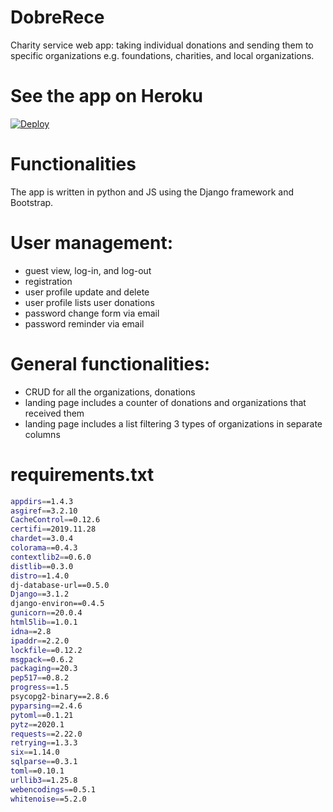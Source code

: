 # DobreRece
Charity service web app: taking individual donations and sending them to specific organizations e.g. foundations, charities, and local organizations.

# See the app on Heroku
<a href="https://dobrerece.herokuapp.com">
  <img src="https://www.herokucdn.com/deploy/button.svg" alt="Deploy">
</a>


# Functionalities
The app is written in python and JS using the Django framework and Bootstrap.

# User management:
- guest view, log-in, and log-out
- registration
- user profile update and delete
- user profile lists user donations
- password change form via email
- password reminder via email

# General functionalities:
- CRUD for all the organizations, donations
- landing page includes a counter of donations and organizations that received them
- landing page includes a list filtering 3 types of organizations in separate columns

# requirements.txt
```sh
appdirs==1.4.3
asgiref==3.2.10
CacheControl==0.12.6
certifi==2019.11.28
chardet==3.0.4
colorama==0.4.3
contextlib2==0.6.0
distlib==0.3.0
distro==1.4.0
dj-database-url==0.5.0
Django==3.1.2
django-environ==0.4.5
gunicorn==20.0.4
html5lib==1.0.1
idna==2.8
ipaddr==2.2.0
lockfile==0.12.2
msgpack==0.6.2
packaging==20.3
pep517==0.8.2
progress==1.5
psycopg2-binary==2.8.6
pyparsing==2.4.6
pytoml==0.1.21
pytz==2020.1
requests==2.22.0
retrying==1.3.3
six==1.14.0
sqlparse==0.3.1
toml==0.10.1
urllib3==1.25.8
webencodings==0.5.1
whitenoise==5.2.0
```
